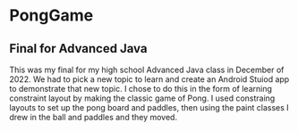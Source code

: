 # PongGame

## Final for Advanced Java

This was my final for my high school Advanced Java class in December of 2022. We had to pick a new topic to learn and create 
an Android Stuiod app to demonstrate that new topic. I chose to do this in the form of learning constraint
layout by making the classic game of Pong. I used constraing layouts to set up the pong board and paddles, then using the 
paint classes I drew in the ball and paddles and they moved.
